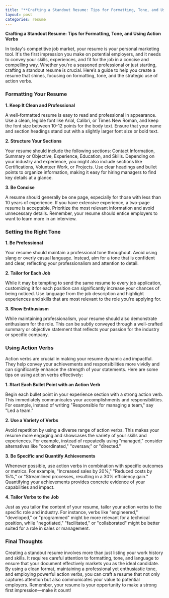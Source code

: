 ```yaml
---
title: "**Crafting a Standout Resume: Tips for Formatting, Tone, and Using Action Verbs**"
layout: post
categories: resume
---
```


**Crafting a Standout Resume: Tips for Formatting, Tone, and Using Action Verbs**

In today's competitive job market, your resume is your personal marketing tool. It's the first impression you make on potential employers, and it needs to convey your skills, experiences, and fit for the job in a concise and compelling way. Whether you're a seasoned professional or just starting, crafting a standout resume is crucial. Here’s a guide to help you create a resume that shines, focusing on formatting, tone, and the strategic use of action verbs.

### Formatting Your Resume

**1. Keep It Clean and Professional**

A well-formatted resume is easy to read and professional in appearance. Use a clean, legible font like Arial, Calibri, or Times New Roman, and keep the font size between 10-12 points for the body text. Ensure that your name and section headings stand out with a slightly larger font size or bold text.

**2. Structure Your Sections**

Your resume should include the following sections: Contact Information, Summary or Objective, Experience, Education, and Skills. Depending on your industry and experience, you might also include sections like Certifications, Volunteer Work, or Projects. Use clear headings and bullet points to organize information, making it easy for hiring managers to find key details at a glance.

**3. Be Concise**

A resume should generally be one page, especially for those with less than 10 years of experience. If you have extensive experience, a two-page resume is acceptable. Prioritize the most relevant information and avoid unnecessary details. Remember, your resume should entice employers to want to learn more in an interview.

### Setting the Right Tone

**1. Be Professional**

Your resume should maintain a professional tone throughout. Avoid using slang or overly casual language. Instead, aim for a tone that is confident and clear, reflecting your professionalism and attention to detail.

**2. Tailor for Each Job**

While it may be tempting to send the same resume to every job application, customizing it for each position can significantly increase your chances of being noticed. Use language from the job description and highlight experiences and skills that are most relevant to the role you're applying for.

**3. Show Enthusiasm**

While maintaining professionalism, your resume should also demonstrate enthusiasm for the role. This can be subtly conveyed through a well-crafted summary or objective statement that reflects your passion for the industry or specific company.

### Using Action Verbs

Action verbs are crucial in making your resume dynamic and impactful. They help convey your achievements and responsibilities more vividly and can significantly enhance the strength of your statements. Here are some tips on using action verbs effectively:

**1. Start Each Bullet Point with an Action Verb**

Begin each bullet point in your experience section with a strong action verb. This immediately communicates your accomplishments and responsibilities. For example, instead of writing "Responsible for managing a team," say "Led a team."

**2. Use a Variety of Verbs**

Avoid repetition by using a diverse range of action verbs. This makes your resume more engaging and showcases the variety of your skills and experiences. For example, instead of repeatedly using "managed," consider alternatives like "coordinated," "oversaw," or "directed."

**3. Be Specific and Quantify Achievements**

Whenever possible, use action verbs in combination with specific outcomes or metrics. For example, "Increased sales by 20%," "Reduced costs by 15%," or "Streamlined processes, resulting in a 30% efficiency gain." Quantifying your achievements provides concrete evidence of your capabilities and impact.

**4. Tailor Verbs to the Job**

Just as you tailor the content of your resume, tailor your action verbs to the specific role and industry. For instance, verbs like "engineered," "developed," or "programmed" might be more relevant for a technical position, while "negotiated," "facilitated," or "collaborated" might be better suited for a role in sales or management.

### Final Thoughts

Creating a standout resume involves more than just listing your work history and skills. It requires careful attention to formatting, tone, and language to ensure that your document effectively markets you as the ideal candidate. By using a clean format, maintaining a professional yet enthusiastic tone, and employing powerful action verbs, you can craft a resume that not only captures attention but also communicates your value to potential employers. Remember, your resume is your opportunity to make a strong first impression—make it count!